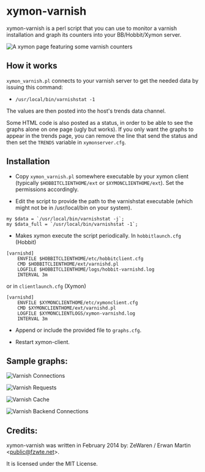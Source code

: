 xymon-varnish
=============
xymon-varnish is a perl script that you can use to monitor a varnish installation and graph its counters into your BB/Hobbit/Xymon server.

![A xymon page featuring some varnish counters](https://raw.github.com/ZeWaren/xymon-varnish/master/example_graphs/xymon_page.png "A xymon page featuring some varnish counters")

How it works
------------

`xymon_varnish.pl` connects to your varnish server to get the needed data by issuing this command:

+ `/usr/local/bin/varnishstat -1`

The values are then posted into the host's trends data channel.

Some HTML code is also posted as a status, in order to be able to see the graphs alone on one page (ugly but works). If you only want the graphs to appear in the trends page, you can remove the line that send the status and then set the `TRENDS` variable in `xymonserver.cfg`.

Installation
------------
+ Copy `xymon_varnish.pl` somewhere executable by your xymon client (typically `$HOBBITCLIENTHOME/ext` or `$XYMONCLIENTHOME/ext`). Set the permissions accordingly.
 
+ Edit the script to provide the path to the varnishstat executable (which might not be in /usr/local/bin on your system).
```
my $data = `/usr/local/bin/varnishstat -j`;
my $data_full = `/usr/local/bin/varnishstat -1`;
```

+ Makes xymon execute the script periodically.
In `hobbitlaunch.cfg` (Hobbit)
```
[varnishd]
    ENVFILE $HOBBITCLIENTHOME/etc/hobbitclient.cfg
    CMD $HOBBITCLIENTHOME/ext/varnishd.pl
    LOGFILE $HOBBITCLIENTHOME/logs/hobbit-varnishd.log
    INTERVAL 3m
```
or in `clientlaunch.cfg` (Xymon)
```
[varnishd]
    ENVFILE $XYMONCLIENTHOME/etc/xymonclient.cfg
    CMD $XYMONCLIENTHOME/ext/varnishd.pl
    LOGFILE $XYMONCLIENTLOGS/xymon-varnishd.log
    INTERVAL 3m
```

+ Append or include the provided file to `graphs.cfg`.

+ Restart xymon-client.

Sample graphs:
--------------

![Varnish Connections](https://raw.github.com/ZeWaren/xymon-varnish-counters/master/example_graphs/varnish_connections.png "Varnish Connections")

![Varnish Requests](https://raw.github.com/ZeWaren/xymon-varnish-counters/master/example_graphs/varnish_requests.png "Varnish Requests")

![Varnish Cache](https://raw.github.com/ZeWaren/xymon-varnish-counters/master/example_graphs/varnish_cache.png "Varnish Cache")

![Varnish Backend Connections](https://raw.github.com/ZeWaren/xymon-varnish-counters/master/example_graphs/varnish_backend_connections.png "Varnish Backend Connections")

Credits:
--------

xymon-varnish was written in February 2014 by: ZeWaren / Erwan Martin <<public@fzwte.net>>.

It is licensed under the MIT License.
